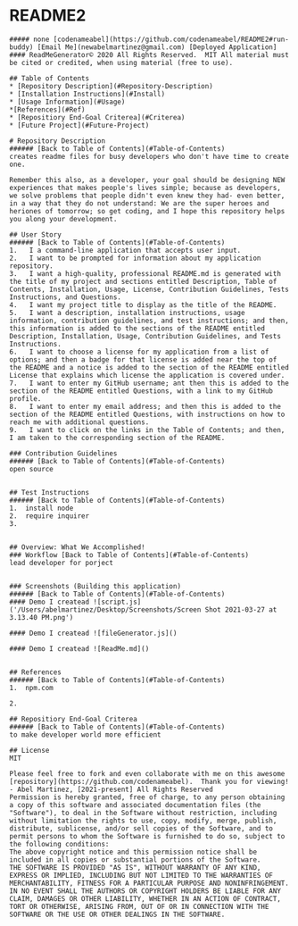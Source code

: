 # README2
    ##### none [codenameabel](https://github.com/codenameabel/README2#run-buddy) [Email Me](newabelmartinez@gmail.com) [Deployed Application]
    #### ReadMeGenerator© 2020 All Rights Reserved.  MIT All material must be cited or credited, when using material (free to use).
    
    ## Table of Contents
    * [Repository Description](#Repository-Description)
    * [Installation Instructions](#Install)
    * [Usage Information](#Usage)
    *[References](#Ref)
    * [Repositiory End-Goal Criterea](#Criterea)
    * [Future Project](#Future-Project)
    
    # Repository Description
    ###### [Back to Table of Contents](#Table-of-Contents)
    creates readme files for busy developers who don't have time to create one. 
    
    Remember this also, as a developer, your goal should be designing NEW experiences that makes people's lives simple; because as developers, we solve problems that people didn't even knew they had- even better, in a way that they do not understand: We are the super heroes and heriones of tomorrow; so get coding, and I hope this repository helps you along your development.
    
    ## User Story
    ###### [Back to Table of Contents](#Table-of-Contents)
    1.   I a command-line application that accepts user input.
    2.   I want to be prompted for information about my application repository.
    3.   I want a high-quality, professional README.md is generated with the title of my project and sections entitled Description, Table of Contents, Installation, Usage, License, Contribution Guidelines, Tests Instructions, and Questions.
    4.   I want my project title to display as the title of the README.
    5.   I want a description, installation instructions, usage information, contribution guidelines, and test instructions; and then, this information is added to the sections of the README entitled Description, Installation, Usage, Contribution Guidelines, and Tests Instructions.
    6.   I want to choose a license for my application from a list of options; and then a badge for that license is added near the top of the README and a notice is added to the section of the README entitled License that explains which license the application is covered under.  
    7.   I want to enter my GitHub username; ant then this is added to the section of the README entitled Questions, with a link to my GitHub profile.
    8.   I want to enter my email address; and then this is added to the section of the README entitled Questions, with instructions on how to reach me with additional questions.
    9.   I want to click on the links in the Table of Contents; and then, I am taken to the corresponding section of the README.
    
    ### Contribution Guidelines
    ###### [Back to Table of Contents](#Table-of-Contents)
    open source 
    
    
    ## Test Instructions
    ###### [Back to Table of Contents](#Table-of-Contents)
    1.  install node 
    2.  require inquirer 
    3.  
    
    
    ## Overview: What We Accomplished!
    ### Workflow [Back to Table of Contents](#Table-of-Contents)
    lead developer for porject 
    
    
    ### Screenshots (Building this application)
    ###### [Back to Table of Contents](#Table-of-Contents)
    #### Demo I createad ![script.js]('/Users/abelmartinez/Desktop/Screenshots/Screen Shot 2021-03-27 at 3.13.40 PM.png')
    
    #### Demo I createad ![fileGenerator.js]()
    
    #### Demo I createad ![ReadMe.md]()
    
    
    ## References
    ###### [Back to Table of Contents](#Table-of-Contents)
    1.  npm.com
    
    2.  
    
    ## Repositiory End-Goal Criterea
    ###### [Back to Table of Contents](#Table-of-Contents)
    to make developer world more efficient 
    
    ## License
    MIT
    
    Please feel free to fork and even collaborate with me on this awesome [repository](https://github.com/codenameabel).  Thank you for viewing! - Abel Martinez, [2021-present] All Rights Reserved
    Permission is hereby granted, free of charge, to any person obtaining a copy of this software and associated documentation files (the "Software"), to deal in the Software without restriction, including without limitation the rights to use, copy, modify, merge, publish, distribute, sublicense, and/or sell copies of the Software, and to permit persons to whom the Software is furnished to do so, subject to the following conditions:
    The above copyright notice and this permission notice shall be included in all copies or substantial portions of the Software. 
    THE SOFTWARE IS PROVIDED "AS IS", WITHOUT WARRANTY OF ANY KIND, EXPRESS OR IMPLIED, INCLUDING BUT NOT LIMITED TO THE WARRANTIES OF MERCHANTABILITY, FITNESS FOR A PARTICULAR PURPOSE AND NONINFRINGEMENT. IN NO EVENT SHALL THE AUTHORS OR COPYRIGHT HOLDERS BE LIABLE FOR ANY CLAIM, DAMAGES OR OTHER LIABILITY, WHETHER IN AN ACTION OF CONTRACT, TORT OR OTHERWISE, ARISING FROM, OUT OF OR IN CONNECTION WITH THE SOFTWARE OR THE USE OR OTHER DEALINGS IN THE SOFTWARE.
